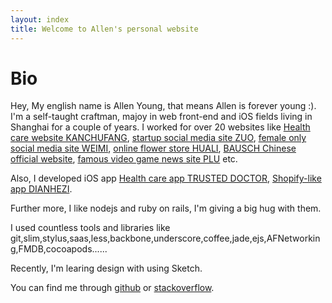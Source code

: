 ```yaml
---
layout: index
title: Welcome to Allen's personal website
---
```

Bio
===============
Hey, My english name is Allen Young, that means Allen is forever young :).
I'm a self-taught craftman, majoy in web front-end and iOS fields living in Shanghai for a couple of years.
I worked for over 20 websites like [Health care website KANCHUFANG](http://www.kanchufang.com/), [startup social media site ZUO](http://www.zuo.com/), [female only social media site WEIMI](http://www.weimi.com/), [online flower store HUALI](http://hua.li/), [BAUSCH Chinese official website](http://www.bausch.com.cn/), [famous video game news site PLU](http://www.plu.cn/) etc.

Also, I developed iOS app [Health care app TRUSTED DOCTOR](https://itunes.apple.com/us/app/xing-ren-yi-sheng-yi-sheng-ban/id840842558?l=zh&ls=1&mt=8), [Shopify-like app DIANHEZI](https://www.apple.com/itunes/).

Further more, I like nodejs and ruby on rails, I'm giving a big hug with them.

I used countless tools and libraries like git,slim,stylus,saas,less,backbone,underscore,coffee,jade,ejs,AFNetworking,FMDB,cocoapods......

Recently, I'm learing design with using Sketch.

You can find me through [github](https://github.com/julyyq) or [stackoverflow](http://stackoverflow.com/users/1843805/allen).